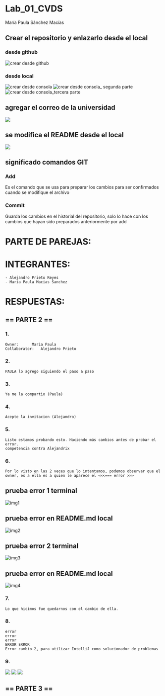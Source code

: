 # Lab_01_CVDS

María Paula Sánchez Macías

## Crear el repositorio y enlazarlo desde el local

### desde github
![crear desde github](https://github.com/hakki17/Lab_01_CVDS/blob/main/repositorio.png)

### desde local
![crear desde consola](https://github.com/hakki17/Lab_01_CVDS/blob/main/repositorioCodigo.png)
![crear desde consola_ segunda parte](https://github.com/hakki17/Lab_01_CVDS/blob/main/repositorioCodigo2.png)
![crear desde consola_tercera parte](https://github.com/hakki17/Lab_01_CVDS/blob/main/repositorioCodigo3.png)

## agregar el correo de la universidad
![](https://github.com/hakki17/Lab_01_CVDS/blob/main/codigoUni.png)

## se modifica el README desde el local
![](https://github.com/hakki17/Lab_01_CVDS/blob/main/modificarREADME.png)

## significado comandos GIT
### Add
Es el comando que se usa para preparar los cambios para ser confirmados cuando se modifique el archivo
### Commit
Guarda los cambios en el historial del repositorio, solo lo hace con los cambios que hayan sido preparados anteriormente por add


# PARTE DE PAREJAS:
# INTEGRANTES:
	- Alejandro Prieto Reyes
	- Maria Paula Macias Sanchez

# RESPUESTAS:

## == PARTE 2 ==
### 1.
	Owner:		Maria Paula
	Collaborator:	Alejandro Prieto

### 2.
	PAULA lo agrego siguiendo el paso a paso
	

### 3.
	Ya me la compartio (Paula)

### 4.
	Acepte la invitacion (Alejandro)

### 5.

	Listo estamos probando esto. Haciendo más cambios antes de probar el error.
	competencia contra Alejandrix     


### 6.
	Por lo visto en las 2 veces que lo intentamos, podemos observar que el owner, es a ella es a quien le aparece el <<<=== error >>>
	
## prueba error 1 terminal
![img1](https://github.com/hakki17/Lab_01_CVDS/blob/main/errorConjunto.png)

## prueba error en README.md local
![img2](https://github.com/hakki17/Lab_01_CVDS/blob/main/errorConjuntoBlocNotas.png)

## prueba error 2 terminal
![img3](https://github.com/hakki17/Lab_01_CVDS/blob/main/errorConjunto2.png)

## prueba error en README.md local
![img4](https://github.com/hakki17/Lab_01_CVDS/blob/main/errorConjuntoBlocNotas2.png)
 	

### 7.
 
	Lo que hicimos fue quedarnos con el cambio de ella. 

### 8.

	error
	error
	error
	ERROR ERROR
	Error cambio 2, para utilizar IntelliJ como solucionador de problemas

### 9.
![](https://github.com/hakki17/Lab_01_CVDS/blob/main/dialogoIntelliJ.png)
![](https://github.com/hakki17/Lab_01_CVDS/blob/main/dialogoIntelliJ2.png)
![](https://github.com/hakki17/Lab_01_CVDS/blob/main/dialogoIntelliJ3Resuelto.png)


## == PARTE 3 ==
